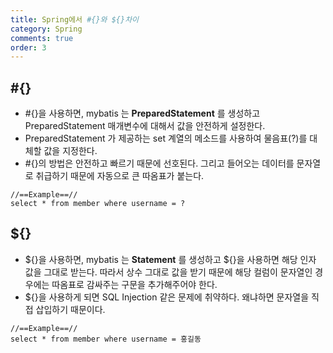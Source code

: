```yaml
---
title: Spring에서 #{}와 ${}차이
category: Spring
comments: true
order: 3
---
```


## #{}
* #{}을 사용하면, mybatis 는 __PreparedStatement__ 를 생성하고 PreparedStatement 매개변수에 대해서 값을 안전하게 설정한다.
* PreparedStatement 가 제공하는 set 계열의 메소드를 사용하여 물음표(?)를 대체할 값을 지정한다. 
* #{}의 방법은 안전하고 빠르기 때문에 선호된다. 그리고 들어오는 데이터를 문자열로 취급하기 때문에 자동으로 큰 따옴표가 붙는다.

```
//==Example==//
select * from member where username = ?
```

## ${}
* ${}을 사용하면, mybatis 는 __Statement__ 를 생성하고 ${}을 사용하면 해당 인자 값을 그대로 받는다. 따라서 상수 그대로 값을 받기 때문에 해당 컬럼이 문자열인 경우에는 따옴표로 감싸주는 구문을 추가해주어야 한다.
* ${}을 사용하게 되면 SQL Injection 같은 문제에 취약하다. 왜냐하면 문자열을 직접 삽입하기 때문이다.

```
//==Example==//
select * from member where username = 홍길동
```